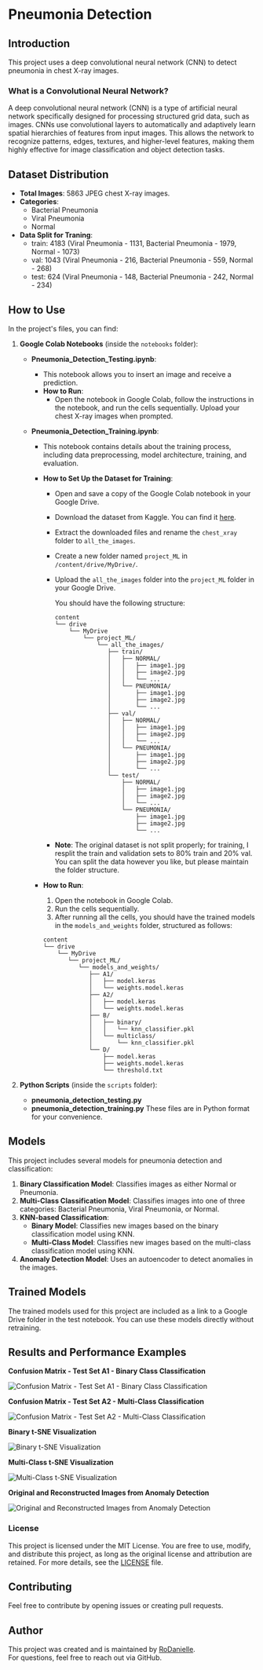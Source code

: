# Pneumonia Detection

## Introduction

This project uses a deep convolutional neural network (CNN) to detect pneumonia in chest X-ray images.

### What is a Convolutional Neural Network?

A deep convolutional neural network (CNN) is a type of artificial neural network specifically designed for processing structured grid data, such as images. CNNs use convolutional layers to automatically and adaptively learn spatial hierarchies of features from input images. This allows the network to recognize patterns, edges, textures, and higher-level features, making them highly effective for image classification and object detection tasks.

## Dataset Distribution

- **Total Images**: 5863 JPEG chest X-ray images.
- **Categories**: 
  - Bacterial Pneumonia
  - Viral Pneumonia
  - Normal
- **Data Split for Traning**:
   - train: 4183 (Viral Pneumonia - 1131, Bacterial Pneumonia - 1979, Normal - 1073)
   - val: 1043 (Viral Pneumonia - 216, Bacterial Pneumonia - 559, Normal - 268)
   - test: 624 (Viral Pneumonia - 148, Bacterial Pneumonia - 242, Normal - 234)

## How to Use

In the project's files, you can find:

1. **Google Colab Notebooks** (inside the `notebooks` folder):
   - **Pneumonia_Detection_Testing.ipynb**: 
     - This notebook allows you to insert an image and receive a prediction.
     - **How to Run**:
       - Open the notebook in Google Colab, follow the instructions in the notebook, and run the cells sequentially. 
         Upload your chest X-ray images when prompted.

   - **Pneumonia_Detection_Training.ipynb**: 
     - This notebook contains details about the training process, including data preprocessing, model architecture, training, and evaluation.
     - **How to Set Up the Dataset for Training**:
       - Open and save a copy of the Google Colab notebook in your Google Drive.
       - Download the dataset from Kaggle. You can find it [here](https://www.kaggle.com/datasets/paultimothymooney/chest-xray-pneumonia).
       - Extract the downloaded files and rename the `chest_xray` folder to `all_the_images`.
       - Create a new folder named `project_ML` in `/content/drive/MyDrive/`.
       - Upload the `all_the_images` folder into the `project_ML` folder in your Google Drive.

         You should have the following structure:

         ```
         content
         └── drive
             └── MyDrive
                 └── project_ML/
                     └── all_the_images/
                        ├── train/
                        │   ├── NORMAL/
                        │   │   ├── image1.jpg
                        │   │   ├── image2.jpg
                        │   │   └── ...
                        │   └── PNEUMONIA/
                        │       ├── image1.jpg
                        │       ├── image2.jpg
                        │       └── ...
                        ├── val/
                        │   ├── NORMAL/
                        │   │   ├── image1.jpg
                        │   │   ├── image2.jpg
                        │   │   └── ...
                        │   └── PNEUMONIA/
                        │       ├── image1.jpg
                        │       ├── image2.jpg
                        │       └── ...
                        └── test/
                            ├── NORMAL/
                            │   ├── image1.jpg
                            │   ├── image2.jpg
                            │   └── ...
                            └── PNEUMONIA/
                                ├── image1.jpg
                                ├── image2.jpg
                                └── ...
  
       - **Note**: The original dataset is not split properly; for training, I resplit the train and validation sets to 80% train and 20% val. You can split the data however you like, but please maintain the folder structure.

     - **How to Run**: 
         1. Open the notebook in Google Colab.
         2. Run the cells sequentially.
         3. After running all the cells, you should have the trained models in the `models_and_weights` folder, structured as follows:

         ```
         content
         └── drive
             └── MyDrive
                └── project_ML/
                   └── models_and_weights/
                      ├── A1/
                      │   ├── model.keras
                      │   └── weights.model.keras
                      ├── A2/
                      │   ├── model.keras
                      │   └── weights.model.keras
                      ├── B/
                      │   ├── binary/
                      │   │   └── knn_classifier.pkl
                      │   └── multiclass/
                      │       └── knn_classifier.pkl
                      └── D/
                          ├── model.keras
                          ├── weights.model.keras
                          └── threshold.txt
         ```

2. **Python Scripts** (inside the `scripts` folder):
   - **pneumonia_detection_testing.py**
   - **pneumonia_detection_training.py**
   These files are in Python format for your convenience.

## Models

This project includes several models for pneumonia detection and classification:

1. **Binary Classification Model**: Classifies images as either Normal or Pneumonia.
2. **Multi-Class Classification Model**: Classifies images into one of three categories: Bacterial Pneumonia, Viral Pneumonia, or Normal.
3. **KNN-based Classification**:
   - **Binary Model**: Classifies new images based on the binary classification model using KNN.
   - **Multi-Class Model**: Classifies new images based on the multi-class classification model using KNN.
4. **Anomaly Detection Model**: Uses an autoencoder to detect anomalies in the images.

## Trained Models

The trained models used for this project are included as a link to a Google Drive folder in the test notebook. You can use these models directly without retraining.

## Results and Performance Examples
 
**Confusion Matrix - Test Set A1 - Binary Class Classification**

![Confusion Matrix - Test Set A1 - Binary Class Classification](Example_images/A1_testset_confusion_matrix.jpg)

**Confusion Matrix - Test Set A2 - Multi-Class Classification**

![Confusion Matrix - Test Set A2 - Multi-Class Classification](Example_images/A2_testset_confusion_matrix.jpg)

**Binary t-SNE Visualization**

![Binary t-SNE Visualization](Example_images/B_Binary_t-SNE.jpg)

**Multi-Class t-SNE Visualization**
  
![Multi-Class t-SNE Visualization](Example_images/B_Multi_Class_t-SNE.jpg)

**Original and Reconstructed Images from Anomaly Detection**

![Original and Reconstructed Images from Anomaly Detection](Example_images/D_Reconstructed_Detection.jpg)

### License
This project is licensed under the MIT License. You are free to use, modify, and distribute this project, as long as the original license and attribution are retained. For more details, see the [LICENSE](LICENSE) file.

## Contributing
Feel free to contribute by opening issues or creating pull requests.

## Author
This project was created and is maintained by [RoDanielle](https://github.com/RoDanielle).  
For questions, feel free to reach out via GitHub.
